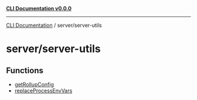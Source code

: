 [**CLI Documentation v0.0.0**](../../README.md)

***

[CLI Documentation](../../modules.md) / server/server-utils

# server/server-utils

## Functions

- [getRollupConfig](functions/getRollupConfig.md)
- [replaceProcessEnvVars](functions/replaceProcessEnvVars.md)
